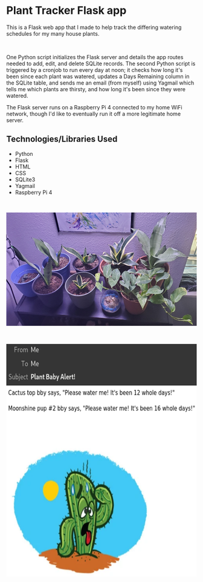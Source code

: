 <h1>Plant Tracker Flask app</h1>

<p>
This is a Flask web app that I made to help track the differing watering schedules for my
many house plants.
</p>
<br>
<p>
One Python script initializes the Flask server and details the app routes needed to add, edit, and delete SQLite records. The second Python
script is triggered by a cronjob to run every day at noon; it checks how long it's been since each plant was watered, updates a Days Remaining 
column in the SQLite table, and sends me an email (from myself) using Yagmail which tells me which plants are thirsty, and how long it's been 
since they were watered.
</p>
<p>
The Flask server runs on a Raspberry Pi 4 connected to my home WiFi network, though I'd like to eventually run it off a more legitimate home 
server.
</p>

<h2>Technologies/Libraries Used</h2>
<ul>
	<li>Python</li>
	<li>Flask</li>
	<li>HTML</li>
	<li>CSS</li>
	<li>SQLite3</li>
	<li>Yagmail</li>
	<li>Raspberry Pi 4</li>
</ul>
<br>
<p align="center">
  <img width="600" height="300" src="/static/20221024.jpg">
</p>
<br>
<p align="center">
  <img width="597" height="616" src="/static/plantEmail.png">
</p>
